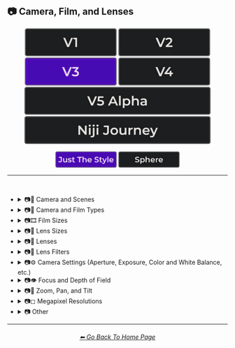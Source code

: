 <h2>📷 Camera, Film, and Lenses</h2>

<div align="center">

[<img src="/Images/Repo_Parts/Buttons/Version_Buttons/button_version_V1_inactive.webp?raw=true" alt="MidJourney V1" height="64" />](/Pages/MJ_V1/Style_Pages/Sphere/Camera.md)
[<img src="/Images/Repo_Parts/Buttons/Version_Buttons/button_version_V2_inactive.webp?raw=true" alt="MidJourney V2" height="64" />](/Pages/MJ_V2/Style_Pages/Sphere/Camera.md)
[<img src="/Images/Repo_Parts/Buttons/Version_Buttons/button_version_V3_active.webp?raw=true" alt="MidJourney V3" height="64" />](/Pages/MJ_V3/Style_Pages/Just_The_Style/Camera.md)
[<img src="/Images/Repo_Parts/Buttons/Version_Buttons/button_version_V4_inactive.webp?raw=true" alt="MidJourney V4" height="64" />](/Pages/MJ_V4/Style_Pages/Just_The_Style/Camera.md)
<br>
[<img src="/Images/Repo_Parts/Buttons/Version_Buttons/button_version_V5_Alpha_inactive_half.webp?raw=true" alt="MidJourney V5" height="64" />](/Pages/MJ_V5/Style_Pages/Just_The_Style/Camera.md)
[<img src="/Images/Repo_Parts/Buttons/Version_Buttons/button_version_niji_inactive_half.webp?raw=true" alt="Niji Journey" height="64" />](/Pages/Niji_Journey/Style_Pages/Camera.md)

[<img src="/Images/Repo_Parts/Buttons/Image_Type_Buttons/button_just_the_style_active.webp?raw=true" alt="Just The Style" width="140.5" />](/Pages/MJ_V3/Style_Pages/Just_The_Style/Camera.md)
[<img src="/Images/Repo_Parts/Buttons/Image_Type_Buttons/button_sphere_inactive.webp?raw=true" alt="Sphere" width="140.5" />](/Pages/MJ_V3/Style_Pages/Sphere/Camera.md)

</div>

<hr>
<br>


- <details><summary>📷🌇 Camera and Scenes</summary><p><div align="center">

	| Scene |
	| :-: |
	| <img src="/Images/MJ_V3/MidJourney_Styles/Wave_13/Scene.webp?raw=true" width="256" /> |
	
	<br>

	| Photography | Photograph | Photographia |
	| :-: | :-: | :-: |
	| <img src="/Images/MJ_V3/MidJourney_Styles/Photography.webp?raw=true" width="256" /> | <img src="/Images/MJ_V3/MidJourney_Styles/Wave_13/Photograph.webp?raw=true" width="256" /> | <img src="/Images/MJ_V3/MidJourney_Styles/Photographia.webp?raw=true" width="256" /> |

	<br>

	| Closed Composition |
	| :-: |
	| <img src="/Images/MJ_V3/MidJourney_Styles/Wave_14/Closed_Composition.webp?raw=true" width="256" /> |

	<br>

	| Filmic | Cinematic |
	| :-: | :-: |
	| <img src="/Images/MJ_V3/MidJourney_Styles/Filmic.webp?raw=true" width="256" /> | <img src="/Images/MJ_V3/MidJourney_Styles/Cinematic.webp?raw=true" width="256" /> |
	
	<br>
	
	| Dramatic | Glamor Shot |
	| :-: | :-: |
	| <img src="/Images/MJ_V3/MidJourney_Styles/Dramatic.webp?raw=true" width="256" /> | <img src="/Images/MJ_V3/MidJourney_Styles/Glamor_Shot.webp?raw=true" width="256" /> |

	<br>

	| Golden Hour | Blue Hour |
	| :-: | :-: |
	| <img src="/Images/MJ_V3/MidJourney_Styles/Golden_Hour.webp?raw=true" width="256" /> | <img src="/Images/MJ_V3/MidJourney_Styles/Wave_12/Blue_Hour.webp?raw=true" width="256" /> |

	<br>
	
	| Award Winning Photography | Establishing Shot | Nightography |
	| :-: | :-: | :-: |
	| <img src="/Images/MJ_V3/MidJourney_Styles/Award_Winning_Photography.webp?raw=true" width="256" /> | <img src="/Images/MJ_V3/MidJourney_Styles/Wave_10/Establishing_Shot.webp?raw=true" width="256" /> | <img src="/Images/MJ_V3/MidJourney_Styles/Wave_10/Nightography.webp?raw=true" width="256" /> |

	<br>

	| Photoshoot |
	| :-: |
	| <img src="/Images/MJ_V3/MidJourney_Styles/Photoshoot.webp?raw=true" width="256" /> |

	<br>

	| Portrait | Full Body Portrait | Portraiture |
	| :-: | :-: | :-: |
	| <img src="/Images/MJ_V3/MidJourney_Styles/Portrait.webp?raw=true" width="256" /> | <img src="/Images/MJ_V3/MidJourney_Styles/Full_Body_Portrait.webp?raw=true" width="256" /> | <img src="/Images/MJ_V3/MidJourney_Styles/Portraiture.webp?raw=true" width="256" /> |

	<br>

	| Cinematic Haze |
	| :-: |
	| <img src="/Images/MJ_V3/MidJourney_Styles/Wave_11/Cinematic_Haze.webp?raw=true" width="256" /> |

	<br>
	
	| Subject |
	| :-: |
	| <img src="/Images/MJ_V3/MidJourney_Styles/Wave_14/Subject.webp?raw=true" width="256" /> |
	
	<br>
	
	| Pose | Gesture | Profile |
	| :-: | :-: | :-: |
	| <img src="/Images/MJ_V3/MidJourney_Styles/Wave_14/Pose.webp?raw=true" width="256" /> | <img src="/Images/MJ_V3/MidJourney_Styles/Wave_14/Gesture.webp?raw=true" width="256" /> | <img src="/Images/MJ_V3/MidJourney_Styles/Wave_14/Profile.webp?raw=true" width="256" /> |

	<br>
	
	| High-Speed Photograph | Time-Lapse | Motion Capture |
	| :-: | :-: | :-: |
	| <img src="/Images/MJ_V3/MidJourney_Styles/High-Speed_Photograph.webp?raw=true" width="256" /> | <img src="/Images/MJ_V3/MidJourney_Styles/Time-Lapse.webp?raw=true" width="256" /> | <img src="/Images/MJ_V3/MidJourney_Styles/Motion_Capture.webp?raw=true" width="256" /> |

	<br>
	
	| Claymation | Video Frame Capture |
	| :-: | :-: |
	| <img src="/Images/MJ_V3/MidJourney_Styles/Claymation.webp?raw=true" width="256" /> | <img src="/Images/MJ_V3/MidJourney_Styles/Wave_10/Video_Frame_Capture.webp?raw=true" width="256" /> |

	<br>

	| Stop Motion | Stop-Motion Animation Frame |
	| :-: | :-: |
	| <img src="/Images/MJ_V3/MidJourney_Styles/Stop_Motion.webp?raw=true" width="256" /> | <img src="/Images/MJ_V3/MidJourney_Styles/Wave_10/Stop-motion_Animation_Frame.webp?raw=true" width="256" /> |

	<br>

	| Color Grading | Bokeh | Film Grain |
	| :-: | :-: | :-: |
	| <img src="/Images/MJ_V3/MidJourney_Styles/Color_Grading.webp?raw=true" width="256" /> | <img src="/Images/MJ_V3/MidJourney_Styles/Bokeh.webp?raw=true" width="256" /> | <img src="/Images/MJ_V3/MidJourney_Styles/Film_Grain.webp?raw=true" width="256" /> |
	
	<br>
	
	| Surveillance | Surveillance Footage |
	| :-: | :-: |
	| <img src="/Images/MJ_V3/MidJourney_Styles/Wave_12/Surveillance.webp?raw=true" width="256" /> | <img src="/Images/MJ_V3/MidJourney_Styles/Wave_12/Surveillance_Footage.webp?raw=true" width="256" /> |
	
	<br>
	
	| Security Footage | CCTV |
	| :-: | :-: |
	| <img src="/Images/MJ_V3/MidJourney_Styles/Wave_12/Security_Footage.webp?raw=true" width="256" /> | <img src="/Images/MJ_V3/MidJourney_Styles/Wave_12/CCTV.webp?raw=true" width="256" /> |

	<br>

	| Dashcam-Footage | Satellite Imagery | Paparazzi Photography |
	| :-: | :-: | :-: |
	| <img src="/Images/MJ_V3/MidJourney_Styles/Dashcam-Footage.webp?raw=true" width="256" /> | <img src="/Images/MJ_V3/MidJourney_Styles/Satellite_Imagery.webp?raw=true" width="256" /> | <img src="/Images/MJ_V3/MidJourney_Styles/Paparazzi_Photography.webp?raw=true" width="256" /> |
	
	<br>

	| Underwater Photography | Wildlife Photography | National Geographic Photo |
	| :-: | :-: | :-: |
	| <img src="/Images/MJ_V3/MidJourney_Styles/Underwater_Photography.webp?raw=true" width="256" /> | <img src="/Images/MJ_V3/MidJourney_Styles/Wildlife_Photography.webp?raw=true" width="256" /> | <img src="/Images/MJ_V3/MidJourney_Styles/National_Geographic_Photo.webp?raw=true" width="256" /> |

	<br>
	
	| Editorial Photography | Associated Press Photo | Photojournalism |
	| :-: | :-: | :-: |
	| <img src="/Images/MJ_V3/MidJourney_Styles/Editorial_Photography.webp?raw=true" width="256" /> | <img src="/Images/MJ_V3/MidJourney_Styles/Associated_Press_Photo.webp?raw=true" width="256" /> | <img src="/Images/MJ_V3/MidJourney_Styles/Photojournalism.webp?raw=true" width="256" /> |

	<br>

	| Action Scene | War Photography |
	| :-: | :-: |
	| <img src="/Images/MJ_V3/MidJourney_Styles/Action_Scene.webp?raw=true" width="256" /> | <img src="/Images/MJ_V3/MidJourney_Styles/War_Photography.webp?raw=true" width="256" /> |

	</div></p></details>


- <details><summary>📷🌇 Camera and Film Types</summary><p><div align="center">

	| Camcorder Effect | DSLR | Night Vision |
	| :-: | :-: | :-: |
	| <img src="/Images/MJ_V3/MidJourney_Styles/Camcorder_Effect.webp?raw=true" width="256" /> | <img src="/Images/MJ_V3/MidJourney_Styles/DSLR.webp?raw=true" width="256" /> | <img src="/Images/MJ_V3/MidJourney_Styles/Night_Vision.webp?raw=true" width="256" /> |
	
	<br>

	| Drone Photography | GoPro Video | Unregistered Hypercam 2 |
	| :-: | :-: | :-: |
	| <img src="/Images/MJ_V3/MidJourney_Styles/Drone_Photography.webp?raw=true" width="256" /> | <img src="/Images/MJ_V3/MidJourney_Styles/GoPro_Video.webp?raw=true" width="256" /> | <img src="/Images/MJ_V3/MidJourney_Styles/Wave_11/Unregistered_Hypercam_2.webp?raw=true" width="256" /> |

	<br>
	
	| Hyperspectral Imaging | Multispectral Imaging | Schlieren |
	| :-: | :-: | :-: |
	| <img src="/Images/MJ_V3/MidJourney_Styles/Hyperspectral_Imaging.webp?raw=true" width="256" /> | <img src="/Images/MJ_V3/MidJourney_Styles/Multispectral_Imaging.webp?raw=true" width="256" /> | <img src="/Images/MJ_V3/MidJourney_Styles/Schlieren.webp?raw=true" width="256" /> |
	
	<br>
	
	| Disposable Camera | Disposable Camera Photo |
	| :-: | :-: |
	| <img src="/Images/MJ_V3/MidJourney_Styles/Wave_12/Disposable_Camera.webp?raw=true" width="256" /> | <img src="/Images/MJ_V3/MidJourney_Styles/Wave_12/Disposable_Camera_Photo.webp?raw=true" width="256" /> |

	<br>
	
	| Polaroid |
	| :-: |
	| <img src="/Images/MJ_V3/MidJourney_Styles/Polaroid.webp?raw=true" width="256" /> |
	
	<br>
	
	| Ektachrome | Fujifilm Superia | Instax |
	| :-: | :-: | :-: |
	| <img src="/Images/MJ_V3/MidJourney_Styles/Ektachrome.webp?raw=true" width="256" /> | <img src="/Images/MJ_V3/MidJourney_Styles/Fujifilm_Superia.webp?raw=true" width="256" /> | <img src="/Images/MJ_V3/MidJourney_Styles/Instax.webp?raw=true" width="256" /> |

	<br>
	
	| Kodak Ektar | Kodak Gold 200 | Kodak Portra |
	| :-: | :-: | :-: |
	| <img src="/Images/MJ_V3/MidJourney_Styles/Kodak_Ektar.webp?raw=true" width="256" /> | <img src="/Images/MJ_V3/MidJourney_Styles/Kodak_Gold_200.webp?raw=true" width="256" /> | <img src="/Images/MJ_V3/MidJourney_Styles/Kodak_Portra.webp?raw=true" width="256" /> |
	
	<br>
	
	| Nikon D750 | Provia | Velvia |
	| :-: | :-: | :-: |
	| <img src="/Images/MJ_V3/MidJourney_Styles/Nikon_D750.webp?raw=true" width="256" /> | <img src="/Images/MJ_V3/MidJourney_Styles/Provia.webp?raw=true" width="256" /> | <img src="/Images/MJ_V3/MidJourney_Styles/Velvia.webp?raw=true" width="256" /> |
	
	<br>
	
	| Lomo | Pinhole Photography | CinemaScope |
	| :-: | :-: | :-: |
	| <img src="/Images/MJ_V3/MidJourney_Styles/Lomo.webp?raw=true" width="256" /> | <img src="/Images/MJ_V3/MidJourney_Styles/Pinhole_Photography.webp?raw=true" width="256" /> | <img src="/Images/MJ_V3/MidJourney_Styles/CinemaScope.webp?raw=true" width="256" /> |

	<br>
	
	| Tri-X 400 TX | Ilford HP5 | Photogram |
	| :-: | :-: | :-: |
	| <img src="/Images/MJ_V3/MidJourney_Styles/Tri-X_400_TX.webp?raw=true" width="256" /> | <img src="/Images/MJ_V3/MidJourney_Styles/Ilford_HP5.webp?raw=true" width="256" /> | <img src="/Images/MJ_V3/MidJourney_Styles/Photogram.webp?raw=true" width="256" /> |
	
	<br>

	| VistaVision | Technirama |
	| :-: | :-: |
	| <img src="/Images/MJ_V3/MidJourney_Styles/VistaVision.webp?raw=true" width="256" /> | <img src="/Images/MJ_V3/MidJourney_Styles/Technirama.webp?raw=true" width="256" /> |

	<br>

	| Techniscope | Super-35 |
	| :-: | :-: |
	| <img src="/Images/MJ_V3/MidJourney_Styles/Techniscope.webp?raw=true" width="256" /> | <img src="/Images/MJ_V3/MidJourney_Styles/Super-35.webp?raw=true" width="256" /> |

	<br>

	| Panavision | Super-Panavision-70 |
	| :-: | :-: |
	| <img src="/Images/MJ_V3/MidJourney_Styles/Panavision.webp?raw=true" width="256" /> | <img src="/Images/MJ_V3/MidJourney_Styles/Super-Panavision-70.webp?raw=true" width="256" /> |

	<br>

	| Cinerama | Kinopanorama | Cinemiracle |
	| :-: | :-: | :-: |
	| <img src="/Images/MJ_V3/MidJourney_Styles/Cinerama.webp?raw=true" width="256" /> | <img src="/Images/MJ_V3/MidJourney_Styles/Kinopanorama.webp?raw=true" width="256" /> | <img src="/Images/MJ_V3/MidJourney_Styles/Cinemiracle.webp?raw=true" width="256" /> |

	<br>
	
	| Daguerrotype | Ambrotype | Calotype |
	| :-: | :-: | :-: |
	| <img src="/Images/MJ_V3/MidJourney_Styles/Daguerrotype.webp?raw=true" width="256" /> | <img src="/Images/MJ_V3/MidJourney_Styles/Ambrotype.webp?raw=true" width="256" /> | <img src="/Images/MJ_V3/MidJourney_Styles/Calotype.webp?raw=true" width="256" /> |
	
	<br>
	
	| Tintype | Film-Negative |
	| :-: | :-: |
	| <img src="/Images/MJ_V3/MidJourney_Styles/Tintype.webp?raw=true" width="256" /> | <img src="/Images/MJ_V3/MidJourney_Styles/Wave_11/Film-Negative.webp?raw=true" width="256" /> |

	<br>
	
	| Full Frame |
	| :-: |
	| <img src="/Images/MJ_V3/MidJourney_Styles/Wave_10/Full_Frame.webp?raw=true" width="256" /> |

	</div></p></details>

- <details><summary>📷🎞 Film Sizes</summary><p><div align="center">

    | Shot on 8mm | Shot on 9.5mm |
    | :-: | :-: |
    | <img src="/Images/MJ_V3/MidJourney_Styles/Shot_on_8mm.webp?raw=true" width="256" /> | <img src="/Images/MJ_V3/MidJourney_Styles/Shot_on_9.5mm.webp?raw=true" width="256" /> |

    <br>

    | Shot on 16mm | Shot on 17.5mm | Shot on 28mm |
    | :-: | :-: | :-: |
    | <img src="/Images/MJ_V3/MidJourney_Styles/Shot_on_16mm.webp?raw=true" width="256" /> | <img src="/Images/MJ_V3/MidJourney_Styles/Shot_on_17.5mm.webp?raw=true" width="256" /> | <img src="/Images/MJ_V3/MidJourney_Styles/Shot_on_28mm.webp?raw=true" width="256" /> |

    <br>

    | Shot on 35mm | 35mm | Expired 35mm Film |
    | :-: | :-: | :-: |
    | <img src="/Images/MJ_V3/MidJourney_Styles/Shot_on_35mm.webp?raw=true" width="256" /> | <img src="/Images/MJ_V3/MidJourney_Styles/35mm.webp?raw=true" width="256" /> | <img src="/Images/MJ_V3/MidJourney_Styles/Wave_10/Expired_35mm_Film.webp?raw=true" width="256" /> |

    <br>

    | Shot on 65mm | Expired 65mm Film |
    | :-: | :-: |
    | <img src="/Images/MJ_V3/MidJourney_Styles/Shot_on_65mm.webp?raw=true" width="256" /> | <img src="/Images/MJ_V3/MidJourney_Styles/Wave_10/Expired_65mm_Film.webp?raw=true" width="256" /> |

	<br>

	| Shot on 70mm | Shot on IMAX 70mm |
	| :-: | :-: |
	| <img src="/Images/MJ_V3/MidJourney_Styles/Shot_on_70mm.webp?raw=true" width="256" /> | <img src="/Images/MJ_V3/MidJourney_Styles/Shot_on_IMAX_70mm.webp?raw=true" width="256" /> |

  </div></p></details>


- <details><summary>📷🥽 Lens Sizes</summary><p><div align="center">

	| 15mm Lens | 35mm Lens | 85mm Lens |
	| :-: | :-: | :-: |
	| <img src="/Images/MJ_V3/MidJourney_Styles/Wave_10/15mm_Lens.webp?raw=true" width="256" /> | <img src="/Images/MJ_V3/MidJourney_Styles/Wave_10/35mm_Lens.webp?raw=true" width="256" /> | <img src="/Images/MJ_V3/MidJourney_Styles/Wave_10/85mm_Lens.webp?raw=true" width="256" /> |
	
	<br>
	
	| 100mm Lens | 200mm Lens |
	| :-: | :-: |
	| <img src="/Images/MJ_V3/MidJourney_Styles/Wave_10/100mm_Lens.webp?raw=true" width="256" /> | <img src="/Images/MJ_V3/MidJourney_Styles/Wave_10/200mm_Lens.webp?raw=true" width="256" /> |

  </div></p></details>


- <details><summary>📷🔭 Lenses</summary><p><div align="center">

	| Macro | Macro View | Magnification |
	| :-: | :-: | :-: |
	| <img src="/Images/MJ_V3/MidJourney_Styles/Macro.webp?raw=true" width="256" /> | <img src="/Images/MJ_V3/MidJourney_Styles/Macro_View.webp?raw=true" width="256" /> | <img src="/Images/MJ_V3/MidJourney_Styles/Magnification.webp?raw=true" width="256" /> |
	
	<br>

	| 100x Magnification | 200x Magnification |
	| :-: | :-: |
	| <img src="/Images/MJ_V3/MidJourney_Styles/Wave_10/100x_Magnification.webp?raw=true" width="256" /> | <img src="/Images/MJ_V3/MidJourney_Styles/Wave_10/200x_Magnification.webp?raw=true" width="256" /> |
	
	<br>
	
	| 500x Magnification | 1000x Magnification |
	| :-: | :-: |
	| <img src="/Images/MJ_V3/MidJourney_Styles/Wave_10/500x_Magnification.webp?raw=true" width="256" /> | <img src="/Images/MJ_V3/MidJourney_Styles/Wave_10/1000x_Magnification.webp?raw=true" width="256" /> |
	
	<br>
	
	| Microscopic | Electron Microscope | Super-Resolution Microscopy |
	| :-: | :-: | :-: |
	| <img src="/Images/MJ_V3/MidJourney_Styles/Microscopic.webp?raw=true" width="256" /> | <img src="/Images/MJ_V3/MidJourney_Styles/Electron_Microscope.webp?raw=true" width="256" /> | <img src="/Images/MJ_V3/MidJourney_Styles/Super-Resolution_Microscopy.webp?raw=true" width="256" /> |
	
	<br>

	| Telescope | Telescopic | Telescope Photography |
	| :-: | :-: | :-: |
	| <img src="/Images/MJ_V3/MidJourney_Styles/Telescope.webp?raw=true" width="256" /> | <img src="/Images/MJ_V3/MidJourney_Styles/Telescopic.webp?raw=true" width="256" /> | <img src="/Images/MJ_V3/MidJourney_Styles/Telescope_Photography.webp?raw=true" width="256" /> |

	<br>
	
	| Telephoto | Panorama | 360 Panorama |
	| :-: | :-: | :-: |
	| <img src="/Images/MJ_V3/MidJourney_Styles/Telephoto.webp?raw=true" width="256" /> | <img src="/Images/MJ_V3/MidJourney_Styles/Panorama.webp?raw=true" width="256" /> | <img src="/Images/MJ_V3/MidJourney_Styles/360_Panorama.webp?raw=true" width="256" /> |
	
	<br>
	
	| Wide Angle | Ultra-Wide Angle | 360 Angle |
	| :-: | :-: | :-: |
	| <img src="/Images/MJ_V3/MidJourney_Styles/Wide_Angle.webp?raw=true" width="256" /> | <img src="/Images/MJ_V3/MidJourney_Styles/Ultra-Wide_Angle.webp?raw=true" width="256" /> | <img src="/Images/MJ_V3/MidJourney_Styles/360_Angle.webp?raw=true" width="256" /> |

	<br>

	| Fisheye Lens | Fisheye Lens Effect | Lens Distortion |
	| :-: | :-: | :-: |
	| <img src="/Images/MJ_V3/MidJourney_Styles/Fisheye_Lens.webp?raw=true" width="256" /> | <img src="/Images/MJ_V3/MidJourney_Styles/Fisheye_Lens_Effect.webp?raw=true" width="256" /> | <img src="/Images/MJ_V3/MidJourney_Styles/Lens_Distortion.webp?raw=true" width="256" /> |

	</div></p></details>


- <details><summary>📷🧫 Lens Filters</summary><p><div align="center">

	| Color-Gel | Filter |
	| :-: | :-: |
	| <img src="/Images/MJ_V3/MidJourney_Styles/Wave_11/Color-Gel.webp?raw=true" width="256" /> | <img src="/Images/MJ_V3/MidJourney_Styles/Wave_13/Filter.webp?raw=true" width="256" /> |
	
	<br>

	| Photographic-Filter | Diffusion-Filter |
	| :-: | :-: |
	| <img src="/Images/MJ_V3/MidJourney_Styles/Wave_10/Photographic-Filter.webp?raw=true" width="256" /> | <img src="/Images/MJ_V3/MidJourney_Styles/Wave_10/Diffusion-Filter.webp?raw=true" width="256" /> |
	
	<br>
	
	| Dichroic-Filter | UV-Filter |
	| :-: | :-: |
	| <img src="/Images/MJ_V3/MidJourney_Styles/Wave_10/Dichroic-Filter.webp?raw=true" width="256" /> | <img src="/Images/MJ_V3/MidJourney_Styles/Wave_10/UV-Filter.webp?raw=true" width="256" /> |
	
	<br>
	
	| Polarization-Filter | Polarizer |
	| :-: | :-: |
	| <img src="/Images/MJ_V3/MidJourney_Styles/Wave_10/Polarization-Filter.webp?raw=true" width="256" /> | <img src="/Images/MJ_V3/MidJourney_Styles/Wave_10/Polarizer.webp?raw=true" width="256" /> |
	
	<br>
	
	| Infrared-Filter | Infrared-Cut-Off-Filter |
	| :-: | :-: |
	| <img src="/Images/MJ_V3/MidJourney_Styles/Wave_10/Infrared-Filter.webp?raw=true" width="256" /> | <img src="/Images/MJ_V3/MidJourney_Styles/Wave_10/Infrared-Cut-Off-Filter.webp?raw=true" width="256" /> |
	
	<br>
	
	| Neutral-Density-Filter | ND-Filter |
	| :-: | :-: |
	| <img src="/Images/MJ_V3/MidJourney_Styles/Wave_11/Neutral-Density-Filter.webp?raw=true" width="256" /> | <img src="/Images/MJ_V3/MidJourney_Styles/Wave_11/ND-Filter.webp?raw=true" width="256" /> |
	
	<br>
	
	| Graduated-Neutral-Density-Filter | GND-Filter |
	| :-: | :-: |
	| <img src="/Images/MJ_V3/MidJourney_Styles/Wave_11/Graduated-Neutral-Density-Filter.webp?raw=true" width="256" /> | <img src="/Images/MJ_V3/MidJourney_Styles/Wave_11/GND-Filter.webp?raw=true" width="256" /> |
	
	<br>
	
	| Astronomical-Filter | Cokin-Filter |
	| :-: | :-: |
	| <img src="/Images/MJ_V3/MidJourney_Styles/Wave_11/Astronomical-Filter.webp?raw=true" width="256" /> | <img src="/Images/MJ_V3/MidJourney_Styles/Wave_11/Cokin-Filter.webp?raw=true" width="256" /> |

  </div></p></details>


- <details><summary>📷⚙ Camera Settings (Aperture, Exposure, Color and White Balance, etc.)</summary><p><div align="center">

	| Exposure | Short Exposure | Long Exposure |
	| :-: | :-: | :-: |
	| <img src="/Images/MJ_V3/MidJourney_Styles/Exposure.webp?raw=true" width="256" /> | <img src="/Images/MJ_V3/MidJourney_Styles/Short_Exposure.webp?raw=true" width="256" /> | <img src="/Images/MJ_V3/MidJourney_Styles/Long_Exposure.webp?raw=true" width="256" /> | 
	
	<br>
	
	| Double-Exposure | Shutter Speed 1/1000 | Shutter Speed 1/2 |
	| :-: | :-: | :-: |
	| <img src="/Images/MJ_V3/MidJourney_Styles/Double-Exposure.webp?raw=true" width="256" /> | <img src="/Images/MJ_V3/MidJourney_Styles/Shutter_Speed_11000.webp?raw=true" width="256" /> | <img src="/Images/MJ_V3/MidJourney_Styles/Shutter_Speed_12.webp?raw=true" width="256" /> | 

	<br>
	
	| Aperture | F/2.8 | F/22 |
	| :-: | :-: | :-: |
	| <img src="/Images/MJ_V3/MidJourney_Styles/Wave_13/Aperture.webp?raw=true" width="256" /> | <img src="/Images/MJ_V3/MidJourney_Styles/F2.8.webp?raw=true" width="256" /> | <img src="/Images/MJ_V3/MidJourney_Styles/F22.webp?raw=true" width="256" /> | 

	<br>
	
	| Gamma | White Balance |
	| :-: | :-: |
	| <img src="/Images/MJ_V3/MidJourney_Styles/Gamma.webp?raw=true" width="256" /> | <img src="/Images/MJ_V3/MidJourney_Styles/White_Balance.webp?raw=true" width="256" /> |

	<br>
	
	| Rule of Thirds |
	| :-: |
	| <img src="/Images/MJ_V3/MidJourney_Styles/Rule_of_Thirds.webp?raw=true" width="256" /> |

	</div></p></details>


- <details><summary>📷👁 Focus and Depth of Field</summary><p><div align="center">

	| Depth | Depth of Field | DOF |
	| :-: | :-: | :-: |
	| <img src="/Images/MJ_V3/MidJourney_Styles/Depth.webp?raw=true" width="256" /> | <img src="/Images/MJ_V3/MidJourney_Styles/Depth_of_Field.webp?raw=true" width="256" /> | <img src="/Images/MJ_V3/MidJourney_Styles/DOF.webp?raw=true" width="256" /> |
	
	<br>

	| Horizon Line | Vantage Point | Vanishing Point |
	| :-: | :-: | :-: |
	| <img src="/Images/MJ_V3/MidJourney_Styles/Horizon_Line.webp?raw=true" width="256" /> | <img src="/Images/MJ_V3/MidJourney_Styles/Vantage_Point.webp?raw=true" width="256" /> | <img src="/Images/MJ_V3/MidJourney_Styles/Vanishing_Point.webp?raw=true" width="256" /> |

	<br>
	
	| Defocused | Unfocused |
	| :-: | :-: |
	| <img src="/Images/MJ_V3/MidJourney_Styles/Defocused.webp?raw=true" width="256" /> | <img src="/Images/MJ_V3/MidJourney_Styles/Unfocused.webp?raw=true" width="256" /> |

	<br>
	
	| Focal Point | Soft-Focus |
	| :-: | :-: |
	| <img src="/Images/MJ_V3/MidJourney_Styles/Wave_14/Focal_Point.webp?raw=true" width="256" /> | <img src="/Images/MJ_V3/MidJourney_Styles/Wave_14/Soft-Focus.webp?raw=true" width="256" /> |
	
	<br>
	
	| Shallow Focus | Deep Focus |
	| :-: | :-: |
	| <img src="/Images/MJ_V3/MidJourney_Styles/Shallow_Focus.webp?raw=true" width="256" /> | <img src="/Images/MJ_V3/MidJourney_Styles/Deep_Focus.webp?raw=true" width="256" /> |
	
	<br>
	
	| Rack Focus | Split Diopter | Tilted Plane Focus |
	| :-: | :-: | :-: |
	| <img src="/Images/MJ_V3/MidJourney_Styles/Rack_Focus.webp?raw=true" width="256" /> | <img src="/Images/MJ_V3/MidJourney_Styles/Split_Diopter.webp?raw=true" width="256" /> | <img src="/Images/MJ_V3/MidJourney_Styles/Tilted_Plane_Focus.webp?raw=true" width="256" /> |

	</div></p></details>


- <details><summary>📷🔎 Zoom, Pan, and Tilt</summary><p><div align="center">
	
	| Zoom | Dolly Zoom |
	| :-: | :-: |
	| <img src="/Images/MJ_V3/MidJourney_Styles/Zoom.webp?raw=true" width="256" /> | <img src="/Images/MJ_V3/MidJourney_Styles/Dolly_Zoom.webp?raw=true" width="256" /> |

	<br>
	
	| Pan | Tilt |
	| :-: | :-: |
	| <img src="/Images/MJ_V3/MidJourney_Styles/Wave_11/Pan.webp?raw=true" width="256" /> | <img src="/Images/MJ_V3/MidJourney_Styles/Wave_11/Tilt.webp?raw=true" width="256" /> |

	</div></p></details>


- <details><summary>📷◻ Megapixel Resolutions</summary><p><div align="center">

	| Megapixel | 2 Megapixels |
	| :-: | :-: |
	| <img src="/Images/MJ_V3/MidJourney_Styles/Megapixel.webp?raw=true" width="256" /> | <img src="/Images/MJ_V3/MidJourney_Styles/2_Megapixels.webp?raw=true" width="256" /> |

	| 10 Megapixels | 12 Megapixels | 16 Megapixels |
	| :-: | :-: | :-: |
	| <img src="/Images/MJ_V3/MidJourney_Styles/10_Megapixels.webp?raw=true" width="256" /> | <img src="/Images/MJ_V3/MidJourney_Styles/12_Megapixels.webp?raw=true" width="256" /> | <img src="/Images/MJ_V3/MidJourney_Styles/16_Megapixels.webp?raw=true" width="256" /> |

	| 20 Megapixels | 22 Megapixels |
	| :-: | :-: |
	| <img src="/Images/MJ_V3/MidJourney_Styles/20_Megapixels.webp?raw=true" width="256" /> | <img src="/Images/MJ_V3/MidJourney_Styles/22_Megapixels.webp?raw=true" width="256" /> |

  </div></p></details>


- <details><summary>📷 Other</summary><p><div align="center">

	| Lens Flare | Vignette | Split Toning |
	| :-: | :-: | :-: |
	| <img src="/Images/MJ_V3/MidJourney_Styles/Lens_Flare.webp?raw=true" width="256" /> | <img src="/Images/MJ_V3/MidJourney_Styles/Vignette.webp?raw=true" width="256" /> | <img src="/Images/MJ_V3/MidJourney_Styles/Split_Toning.webp?raw=true" width="256" /> | 
	
	<br>
	
	| Rephotography | Scanography | Slit-Scan Photography |
	| :-: | :-: | :-: |
	| <img src="/Images/MJ_V3/MidJourney_Styles/Rephotography.webp?raw=true" width="256" /> | <img src="/Images/MJ_V3/MidJourney_Styles/Scanography.webp?raw=true" width="256" /> | <img src="/Images/MJ_V3/MidJourney_Styles/Slit-Scan_Photography.webp?raw=true" width="256" /> |

	</div></p></details>

<hr><!--------------->
<div align="center">
<h6><a href="/README.md">⬅ Go Back To Home Page</a></h6>
</div>